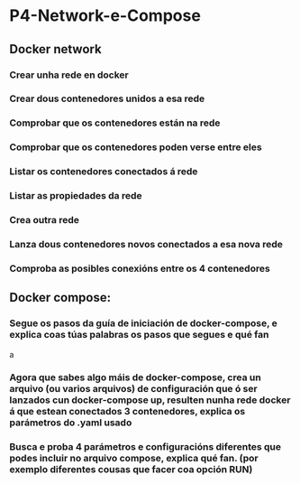 # P4-Network-e-Compose

## Docker network

### Crear unha rede en docker

### Crear dous contenedores unidos a esa rede

### Comprobar que os contenedores están na rede

### Comprobar que os contenedores poden verse entre eles

### Listar os contenedores conectados á rede

### Listar as propiedades da rede

### Crea outra rede

### Lanza dous contenedores novos conectados a esa nova rede

### Comproba as posibles conexións entre os 4 contenedores

## Docker compose:

### Segue os pasos da guía de iniciación de docker-compose, e explica coas túas palabras os pasos que segues e qué fan
a
### Agora que sabes algo máis de docker-compose, crea un arquivo (ou varios arquivos) de configuración que ó ser lanzados cun docker-compose up, resulten nunha rede docker á que estean conectados 3 contenedores, explica os parámetros do .yaml usado

### Busca e proba 4 parámetros e configuracións diferentes que podes incluir no arquivo compose, explica qué fan. (por exemplo diferentes cousas que facer coa opción RUN)